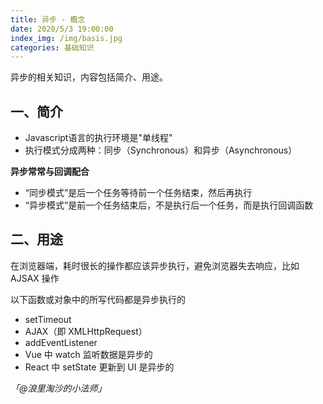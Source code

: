 ```yaml
---
title: 异步 - 概念
date: 2020/5/3 19:00:00
index_img: /img/basis.jpg
categories: 基础知识
---
```


异步的相关知识，内容包括简介、用途。


## 一、简介


- Javascript语言的执行环境是"单线程"
- 执行模式分成两种：同步（Synchronous）和异步（Asynchronous）



**异步常常与回调配合**

- “同步模式”是后一个任务等待前一个任务结束，然后再执行
- “异步模式”是前一个任务结束后，不是执行后一个任务，而是执行回调函数



## 二、用途


在浏览器端，耗时很长的操作都应该异步执行，避免浏览器失去响应，比如 AJSAX 操作


以下函数或对象中的所写代码都是异步执行的


- setTimeout
- AJAX（即 XMLHttpRequest）
- addEventListener
- Vue 中 watch 监听数据是异步的
- React 中 setState 更新到 UI 是异步的



_「@浪里淘沙的小法师」_
